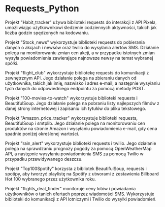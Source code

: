 # Requests_Python

Projekt "Habit_tracker" używa biblioteki requests do interakcji z API Pixela, umożliwiając użytkownikowi śledzenie codziennych aktywności, takich jak liczba godzin spędzonych na kodowaniu.


Projekt "Stock_news" wykorzystuje biblioteki requests do pobierania danych o akcjach i newsów oraz twilio do wysyłania alertów SMS. Działanie polega na monitorowaniu zmian cen akcji, a w przypadku istotnych zmian wysyła powiadomienia zawierające najnowsze newsy na temat wybranej spółki.


Projekt "flight_club" wykorzystuje bibliotekę requests do komunikacji z zewnętrznym API. Jego działanie polega na zbieraniu danych od użytkownika, takich jak imię, nazwisko i adres e-mail, a następnie wysyłaniu tych danych do odpowiedniego endpointu za pomocą metody POST.


Projekt "100-movies-to-watch" wykorzystuje biblioteki requests i BeautifulSoup. Jego działanie polega na pobraniu listy najlepszych filmów z danej strony internetowej i zapisaniu ich tytułów do pliku tekstowego.


Projekt "Amazon_price_tracker" wykorzystuje biblioteki requests, BeautifulSoup i smtplib. Jego działanie polega na monitorowaniu cen produktów na stronie Amazon i wysyłaniu powiadomienia e-mail, gdy cena spadnie poniżej określonej wartości.


Projekt "rain_alert" wykorzystuje biblioteki requests i twilio. Jego działanie polega na sprawdzaniu prognozy pogody za pomocą OpenWeatherMap API, a następnie wysyłaniu powiadomienia SMS za pomocą Twilio w przypadku przewidywanego deszczu.


Projekt "Top100Spotify" korzysta z bibliotek BeautifulSoup, requests i spotipy, aby tworzyć playlistę na Spotify z utworami z zestawienia Billboard Hot 100 wybranego przez użytkownika roku.


Projekt "flights_deal_finder" monitoruje ceny lotów i powiadamia użytkowników o tanich ofertach poprzez wiadomości SMS. Wykorzystuje biblioteki do komunikacji z API lotniczymi i Twilio do wysyłki powiadomień.
